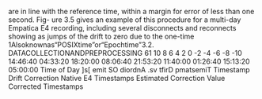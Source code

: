 are in line with the reference time, within a margin for error of less than one second. Fig-
ure 3.5 gives an example of this procedure for a multi-day Empatica E4 recording, including
several disconnects and reconnects showing as jumps of the drift to zero due to the one-time
1Alsoknownas“POSIXtime”or“Epochtime”3.2. DATACOLLECTIONANDPREPROCESSING 61
10
8
6
4
2
0
-2
-4
-6
-8
-10
14:46:40 04:33:20 18:20:00 08:06:40 21:53:20 11:40:00 01:26:40 15:13:20 05:00:00
Time of Day
]s[
emit
SO
diordnA
.sv
tfirD
pmatsemiT
Timestamp Drift Correction
Native E4 Timestamps
Estimated Correction Value
Corrected Timestamps